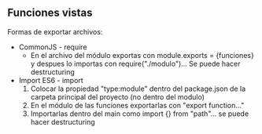 ## Funciones vistas
Formas de exportar archivos:
- CommonJS - require
  - En el archivo del módulo exportas con module.exports = {funciones} y despues lo importas con require("./modulo")... Se puede hacer destructuring
- Import ES6 - import
  1. Colocar la propiedad "type:module" dentro del package.json de la carpeta principal del proyecto (no dentro del modulo)
  2. En el módulo de las funciones exportarlas con "export function..."
  3. Importarlas dentro del main como import {} from "path"... se puede hacer destructuring

